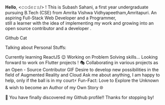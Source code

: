  𝐇𝐞𝐥𝐥𝐨, <𝚌𝚘𝚍𝚎𝚛𝚜/> ! 
This is Subash Sahani, a first year undergraduate pursuing B.Tech (CSE) from Amrita Vishwa Vidhyapeetham,Amritapuri.
An aspiring Full-Stack Web Developer  and a Programmer,   
still a learner with the idea of implementing my work and growing into an open source contributor and a developer  .

Github Cat

 Talking about Personal Stuffs:

 Currently learning ReactJS 😉
  Working on Problem Solving skills...
 Looking forward to work on Flutter projects  ! 🎭
  Collaborating in various projects as an Open - Source Contributor GIF
  Desire to develop new possibilities in the field of Augmented Reality and Cloud
 Ask me about anything, I am happy to help, only if the ball is in my court⚡️
 Fun-Fact: Love to Explore the Unknown & wish to become an Author of my Own Story 🌐








🔭 You have finally discovered my Github profile!!
Thanks for stopping by!

